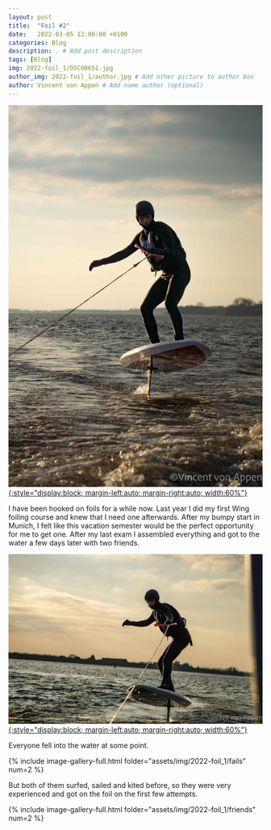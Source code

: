 ```yaml
---
layout: post
title:  "Foil #2"
date:   2022-03-05 12:00:00 +0100
categories: Blog
description: . # Add post description 
tags: [Blog]
img: 2022-foil_1/DSC08651.jpg
author_img: 2022-foil_1/author.jpg # Add other picture to author box
author: Vincent von Appen # Add name author (optional)
---
```


[![Foiling 1](/assets/img/2022-foil_1/DSC08659.jpg){:style="display:block; margin-left:auto; margin-right:auto; width:60%"}](/assets/img/2022-foil_1/DSC08659.jpg)

I have been hooked on foils for a while now. Last year I did my first Wing foiling course and knew that I need one afterwards. After my bumpy start in Munich, I felt like this vacation semester would be the perfect opportunity for me to get one. After my last exam I assembled everything and got to the water a few days later with two friends. 

[![Foiling 2](/assets/img/2022-foil_1/DSC08649.jpg){:style="display:block; margin-left:auto; margin-right:auto; width:60%"}](/assets/img/2022-foil_1/DSC08649.jpg)

Everyone fell into the water at some point.

{% include image-gallery-full.html folder="assets/img/2022-foil_1/fails" num=2 %}

But both of them surfed, sailed and kited before, so they were very experienced and got on the foil on the first few attempts. 

{% include image-gallery-full.html folder="assets/img/2022-foil_1/friends" num=2 %}


